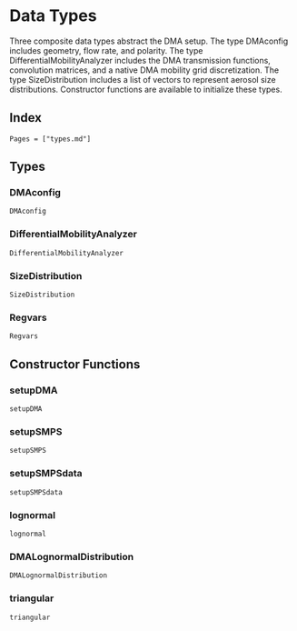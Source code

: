 # Data Types

Three composite data types abstract the DMA setup. The type DMAconfig includes geometry, 
flow rate, and polarity.  The type DifferentialMobilityAnalyzer includes the DMA 
transmission functions, convolution matrices, and a native DMA mobility grid discretization. 
The type SizeDistribution includes a list of vectors to represent aerosol size distributions. 
Constructor functions are available to initialize these types.

## Index
```@index
Pages = ["types.md"]
```

## Types

### DMAconfig
```@docs
DMAconfig
```

### DifferentialMobilityAnalyzer
```@docs
DifferentialMobilityAnalyzer
```

### SizeDistribution
```@docs
SizeDistribution
```

### Regvars
```@docs
Regvars
```

## Constructor Functions

### setupDMA
```@docs
setupDMA
```

### setupSMPS
```@docs
setupSMPS
```

### setupSMPSdata
```@docs
setupSMPSdata
```

### lognormal
```@docs
lognormal
```

### DMALognormalDistribution
```@docs
DMALognormalDistribution    
```

### triangular
```@docs
triangular    
```

